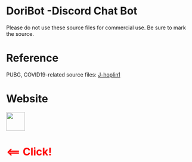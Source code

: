 # DoriBot -Discord Chat Bot
  Please do not use these source files for commercial use.
  Be sure to mark the source.

# Reference
  PUBG, COVID19-related source files: <a href="https://github.com/J-hoplin1/Covid19-Information-bot">J-hoplin1</a>
  
# Website
  <a href="https://queenanna1999.github.io/doribotsite/"><img src="https://i.imgur.com/Ny6e2BS.jpeg" width=50 height=50></a> <font color="red"><h1><== Click!</h1></font>

